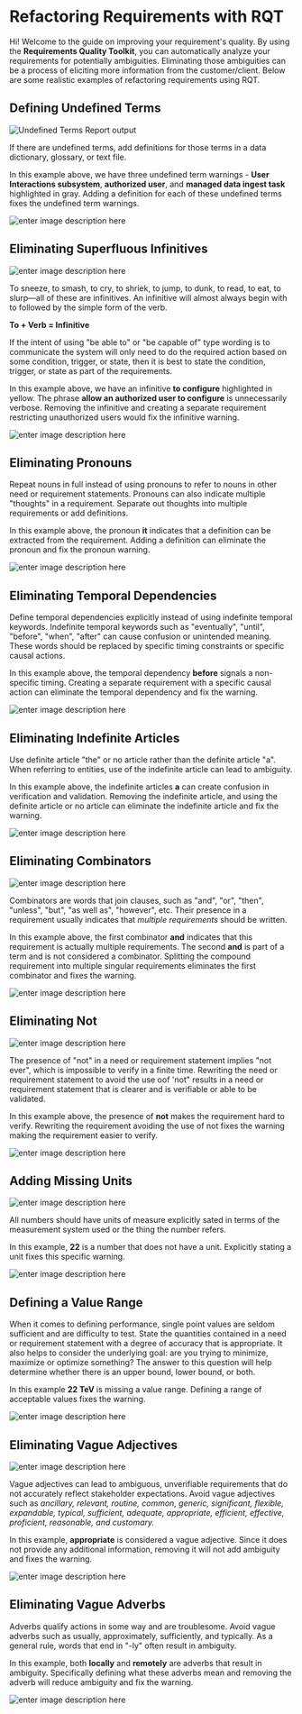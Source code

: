﻿# Refactoring Requirements with RQT

Hi! Welcome to the guide on improving your requirement's quality. By using the **Requirements Quality Toolkit**, you can automatically analyze your requirements for potentially ambiguities. Eliminating those ambiguities can be a process of eliciting more information from the customer/client. Below are some realistic examples of refactoring requirements using RQT.


## Defining Undefined Terms


![Undefined Terms Report output](https://user-images.githubusercontent.com/53841072/87467806-22792e00-c5de-11ea-9947-3ddc9186c4bb.png)

If there are undefined terms, add definitions for those terms in a data dictionary, glossary, or text file. 

In this example above, we have three undefined term warnings - **User Interactions subsystem**, **authorized user**, and **managed data ingest task** highlighted in gray. Adding a definition for each of these undefined terms fixes the undefined term warnings.

![enter image description here](https://user-images.githubusercontent.com/53841072/87477739-3af14480-c5ee-11ea-8e76-45372bef04a7.png)


## Eliminating Superfluous Infinitives


![enter image description here](https://user-images.githubusercontent.com/53841072/87487167-8e6d8d80-c602-11ea-9c5a-4b4b1cca3971.png)

To sneeze, to smash, to cry, to shriek, to jump, to dunk, to read, to eat, to slurp—all of these are infinitives. An infinitive will almost always begin with to followed by the simple form of the verb.

**To + Verb = Infinitive**

If the intent of using "be able to" or "be capable of" type wording is to communicate the system will only need to do the required action based on some condition, trigger, or state, then it is best to state the condition, trigger, or state as part of the requirements.

In this example above, we have an infinitive **to configure** highlighted in yellow. The phrase **allow an authorized user to configure** is unnecessarily verbose. Removing the infinitive and creating a separate requirement restricting unauthorized users would fix the infinitive warning.



![enter image description here](https://user-images.githubusercontent.com/53841072/87489899-d7751000-c609-11ea-86ca-e67283a64cec.png)

## Eliminating Pronouns

Repeat nouns in full instead of using pronouns to refer to nouns in other need or requirement statements. Pronouns can also indicate multiple "thoughts" in a requirement. Separate out thoughts into multiple requirements or add definitions.

In this example above, the pronoun **it** indicates that a definition can be extracted from the requirement. Adding a definition can eliminate the pronoun and fix the pronoun warning.

![enter image description here](https://user-images.githubusercontent.com/53841072/87614890-f392b300-c6d6-11ea-821a-68a462a27171.png)

## Eliminating Temporal Dependencies

Define temporal dependencies explicitly instead of using indefinite temporal keywords. Indefinite temporal keywords such as "eventually", "until", "before", "when", "after" can cause confusion or unintended meaning. These words should be replaced by specific timing constraints or specific causal actions.

In this example above, the temporal dependency **before** signals a non-specific timing. Creating a separate requirement with a specific causal action can eliminate the temporal dependency and fix the warning.

![enter image description here](https://user-images.githubusercontent.com/53841072/87624758-1d0b0900-c6ee-11ea-934f-53f2496a6588.png)

## Eliminating Indefinite Articles

Use definite article "the" or no article rather than the definite article "a". When referring to entities, use of the indefinite article can lead to ambiguity.

In this example above, the indefinite articles **a** can create confusion in verification and validation. Removing the indefinite article, and using the definite article or no article can eliminate the indefinite article and fix the warning.

![enter image description here](https://user-images.githubusercontent.com/53841072/87703715-e7533800-c760-11ea-93b7-a9647314e6d2.png)

## Eliminating Combinators

![enter image description here](https://user-images.githubusercontent.com/53841072/87708402-4799a800-c768-11ea-82fc-916377eb764a.png)


Combinators are words that join clauses, such as "and", "or", "then", "unless", "but", "as well as", "however", etc. Their presence in a requirement usually indicates that *multiple requirements* should be written.

In this example above, the first combinator **and** indicates that this requirement is actually multiple requirements. The second **and** is part of a term and is not considered a combinator. Splitting the compound requirement into multiple singular requirements eliminates the first combinator and fixes the warning.

![enter image description here](https://user-images.githubusercontent.com/53841072/87709047-487f0980-c769-11ea-8b9e-32cb50609909.png)

## Eliminating Not

![enter image description here](https://user-images.githubusercontent.com/53841072/87730957-dc170100-c78e-11ea-9a8d-2dfcc85290a9.png)

The presence of "not" in a need or requirement statement implies "not ever", which is impossible to verify in a finite time. Rewriting the need or requirement statement to avoid the use oof 'not" results in a need or requirement statement that is clearer and is verifiable or able to be validated.

In this example above, the presence of **not** makes the requirement hard to verify. Rewriting the requirement avoiding the use of not fixes the warning making the requirement easier to verify.

![enter image description here](https://user-images.githubusercontent.com/53841072/87734314-ea1d4f80-c797-11ea-855b-98cb198a9879.png)

## Adding Missing Units

![enter image description here](https://user-images.githubusercontent.com/53841072/88400392-e720f100-cd8d-11ea-8910-f92b8938851e.png)

All numbers should have units of measure explicitly sated in terms of the measurement system used or the thing the number refers.

In this example, **22** is a number that does not have a unit. Explicitly stating a unit fixes this specific warning.

![enter image description here](https://user-images.githubusercontent.com/53841072/88400473-07e94680-cd8e-11ea-9942-40f99a3d572f.png)

## Defining a Value Range

When it comes to defining performance, single point values are seldom sufficient and are difficulty to test. State the quantities contained in a need or requirement statement with a degree of accuracy that is appropriate. It also helps to consider the underlying goal: are you trying to minimize, maximize or optimize something? The answer to this question will help determine whether there is an upper bound, lower bound, or both.

In this example **22 TeV** is missing a value range. Defining a range of acceptable values fixes the warning.

![enter image description here](https://user-images.githubusercontent.com/53841072/88400700-51d22c80-cd8e-11ea-890b-9ff9518687e5.png)

## Eliminating Vague Adjectives

![enter image description here](https://user-images.githubusercontent.com/53841072/88402075-39631180-cd90-11ea-8518-6e1b3043a31a.png)

Vague adjectives can lead to ambiguous, unverifiable requirements that do not accurately reflect stakeholder expectations. Avoid vague adjectives such as *ancillary, relevant, routine, common, generic, significant, flexible, expandable, typical, sufficient, adequate, appropriate, efficient, effective, proficient, reasonable, and customary.*

In this example, **appropriate** is considered a vague adjective. Since it does not provide any additional information, removing it will not add ambiguity and fixes the warning.

![enter image description here](https://user-images.githubusercontent.com/53841072/88402934-6b28a800-cd91-11ea-8976-391fccd8d8cf.png)

## Eliminating Vague Adverbs

Adverbs qualify actions in some way and are troublesome. Avoid vague adverbs such as usually, approximately, sufficiently, and typically. As a general rule, words that end in "-ly" often result in ambiguity.

In this example, both **locally** and **remotely** are adverbs that result in ambiguity. Specifically defining what these adverbs mean and removing the adverb will reduce ambiguity and fix the warning.

![enter image description here](https://user-images.githubusercontent.com/53841072/88403507-44b73c80-cd92-11ea-86c6-e4440992b387.png)
